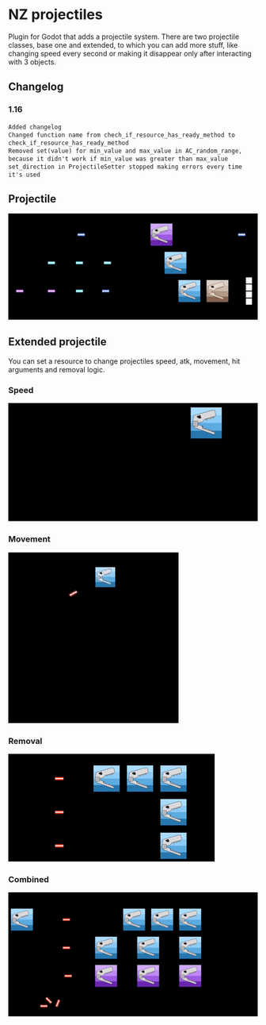 # NZ projectiles
Plugin for Godot that adds a projectile system. There are two projectile classes, base one and extended, to which you can add more stuff, like changing speed every second or making it disappear only after interacting with 3 objects.

## Changelog
### 1.16
	Added changelog
	Changed function name from chech_if_resource_has_ready_method to check_if_resource_has_ready_method
	Removed set(value) for min_value and max_value in AC_random_range, because it didn't work if min_value was greater than max_value
	set_direction in ProjectileSetter stopped making errors every time it's used

## Projectile
![Gif_1](/NZ_projectiles/gifs/gif_1.gif)

## Extended projectile
You can set a resource to change projectiles speed, atk, movement, hit arguments and removal logic.

### Speed
![Gif_2](/NZ_projectiles/gifs/gif_2.gif)

### Movement
![Gif_3](/NZ_projectiles/gifs/gif_3.gif)

### Removal
![Gif_4](/NZ_projectiles/gifs/gif_4.gif)

### Combined
![Gif_5](/NZ_projectiles/gifs/gif_5.gif)
